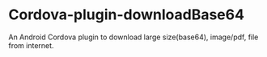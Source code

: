 # Cordova-plugin-downloadBase64
An Android Cordova plugin to download large size(base64), image/pdf, file from internet.
